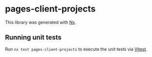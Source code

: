# pages-client-projects

This library was generated with [Nx](https://nx.dev).

## Running unit tests

Run `nx test pages-client-projects` to execute the unit tests via [Vitest](https://vitest.dev/).
